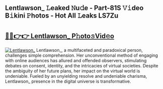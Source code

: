 ## Lentlawson_ 𝙻eaked 𝙽u𝚍e - Part-81S 𝚅𝚒deo B𝚒kini 𝙿hotos - Hot All 𝙻eaks LS7Zu

# <h2><a href="http://ld2zcgp.urlbe.top/?page=Lentlawson_">🔗🔗👉👉 Lentlawson_ P𝚑oto𝚜Vid𝚎o</a></h2>

[![Lentlawson_](https://i.imgur.com/eBuTRDB.gif)](http://ld2zcgp.urlbe.top/?page=Lentlawson_)
Lentlawson_, a multifaceted and paradoxical person, challenges simple comprehension. Her unconventional method of engaging with online audiences has allured and offended observers, stimulating debates on consent, identity, and the intricacies of virtual societies. Despite the ambiguity of her future plans, her impact on the virtual world is undeniable. Fueled by an unyielding resolve and undeniable charisma, Lentlawson_ presence in the digital universe is transformative.
